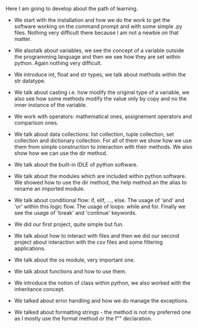 Here I am going to develop about the path of learning.

- We start with the installation and how we do the work to get the software working on the command prompt and with some simple .py files. Nothing very difficult there because I am not a newbie on that matter.

- We alsotalk about variables, we see the concept of a variable outside the programming language and then we see how they are set within python. Again nothing very difficult.

- We introduce int, float and str types, we talk about methods within the str datatype.

- We talk about casting i.e. how modify the original type of a variable, we also see how some methods modify the value only by copy and no the inner instance of the variable.

- We work with operators: mathematical ones, assignement operators and comparison ones.

- We talk about data collections: list collection, tuple collection, set collection and dictionary collection. For all of them we show how we use them from simple construction to interaction with their methods. We also show how we can use the dir method.

- We talk about the built-in IDLE of python software.

- We talk about the modules which are included within python software. We showed how to use the dir method, the help method an the alias to rename an imported module.

- We talk about conditional flow: if, elif, ..., else. The usage of 'and' and 'or' within this logic flow. The usage of loops: while and for. Finally we see the usage of 'break' and 'continue' keywords.

- We did our first project, quite simple but fun.

- We talk about how to interact with files and then we did our second project about interaction with the csv files and some filtering applications.

- We talk about the os module, very important one.

- We talk about functions and how to use them.

- We introduce the notion of class within python, we also worked with the inheritance concept.

- We talked about error handling and how we do manage the exceptions.

- We talked about formatting strings - the method is not my preferred one as I mostly use the format method or the f"" declaration.







